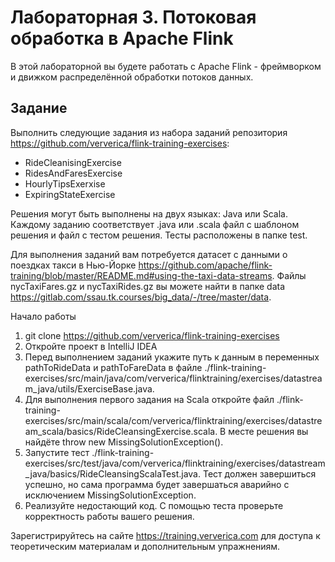 # Лабораторная 3. Потоковая обработка в Apache Flink
В этой лабораторной вы будете работать с Apache Flink - фреймворком и движком распределённой обработки потоков данных.

## Задание
Выполнить следующие задания из набора заданий репозитория https://github.com/ververica/flink-training-exercises:

- RideCleanisingExercise
- RidesAndFaresExercise
- HourlyTipsExerxise
- ExpiringStateExercise

Решения могут быть выполнены на двух языках: Java или Scala. Каждому заданию соответствует .java или .scala файл с шаблоном решения и файл с тестом решения. Тесты расположены в папке test.

Для выполнения заданий вам потребуется датасет с данными о поездках такси в Нью-Йорке https://github.com/apache/flink-training/blob/master/README.md#using-the-taxi-data-streams. Файлы nycTaxiFares.gz и nycTaxiRides.gz вы можете найти в папке data https://gitlab.com/ssau.tk.courses/big_data/-/tree/master/data.

Начало работы
1. git clone https://github.com/ververica/flink-training-exercises
2. Откройте проект в IntelliJ IDEA
3. Перед выполнением заданий укажите путь к данным в переменных pathToRideData и pathToFareData в файле ./flink-training-exercises/src/main/java/com/ververica/flinktraining/exercises/datastream_java/utils/ExerciseBase.java.
4. Для выполнения первого задания на Scala откройте файл ./flink-training-exercises/src/main/scala/com/ververica/flinktraining/exercises/datastream_scala/basics/RideCleansingExercise.scala. В месте решения вы найдёте throw new MissingSolutionException().
5. Запустите тест ./flink-training-exercises/src/test/java/com/ververica/flinktraining/exercises/datastream_java/basics/RideCleansingScalaTest.java. Тест должен завершиться успешно, но сама программа будет завершаться аварийно с исключением MissingSolutionException.
6. Реализуйте недостающий код. С помощью теста проверьте корректность работы вашего решения.

Зарегистрируйтесь на сайте https://training.ververica.com для доступа к теоретическим материалам и дополнительным упражнениям.
